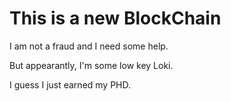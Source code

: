 # This is a new BlockChain

I am not a fraud and I need some help.

But appearantly, I'm some low key Loki.

I guess I just earned my PHD.
